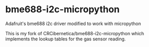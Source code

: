 # bme688-i2c-micropython
Adafruit's bme688 i2c driver modified to work with micropython

This is my fork of  CRCibernetica/bme688-i2c-micropython which implements the lookup tables for the gas sensor reading.

